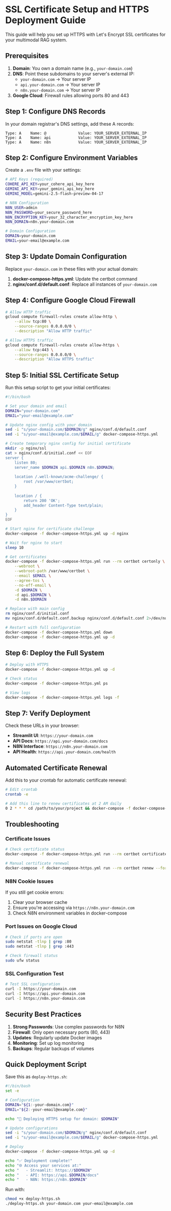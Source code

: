 # SSL Certificate Setup and HTTPS Deployment Guide

This guide will help you set up HTTPS with Let's Encrypt SSL certificates for your multimodal RAG system.

## Prerequisites

1. **Domain**: You own a domain name (e.g., `your-domain.com`)
2. **DNS**: Point these subdomains to your server's external IP:
   - `your-domain.com` → Your server IP
   - `api.your-domain.com` → Your server IP  
   - `n8n.your-domain.com` → Your server IP
3. **Google Cloud**: Firewall rules allowing ports 80 and 443

## Step 1: Configure DNS Records

In your domain registrar's DNS settings, add these A records:

```
Type: A    Name: @              Value: YOUR_SERVER_EXTERNAL_IP
Type: A    Name: api            Value: YOUR_SERVER_EXTERNAL_IP
Type: A    Name: n8n            Value: YOUR_SERVER_EXTERNAL_IP
```

## Step 2: Configure Environment Variables

Create a `.env` file with your settings:

```bash
# API Keys (required)
COHERE_API_KEY=your_cohere_api_key_here
GEMINI_API_KEY=your_gemini_api_key_here
GEMINI_MODEL=gemini-2.5-flash-preview-04-17

# N8N Configuration
N8N_USER=admin
N8N_PASSWORD=your_secure_password_here
N8N_ENCRYPTION_KEY=your_32_character_encryption_key_here
N8N_DOMAIN=n8n.your-domain.com

# Domain Configuration
DOMAIN=your-domain.com
EMAIL=your-email@example.com
```

## Step 3: Update Domain Configuration

Replace `your-domain.com` in these files with your actual domain:

1. **docker-compose-https.yml**: Update the certbot command
2. **nginx/conf.d/default.conf**: Replace all instances of `your-domain.com`

## Step 4: Configure Google Cloud Firewall

```bash
# Allow HTTP traffic
gcloud compute firewall-rules create allow-http \
    --allow tcp:80 \
    --source-ranges 0.0.0.0/0 \
    --description "Allow HTTP traffic"

# Allow HTTPS traffic  
gcloud compute firewall-rules create allow-https \
    --allow tcp:443 \
    --source-ranges 0.0.0.0/0 \
    --description "Allow HTTPS traffic"
```

## Step 5: Initial SSL Certificate Setup

Run this setup script to get your initial certificates:

```bash
#!/bin/bash

# Set your domain and email
DOMAIN="your-domain.com"
EMAIL="your-email@example.com"

# Update nginx config with your domain
sed -i "s/your-domain.com/$DOMAIN/g" nginx/conf.d/default.conf
sed -i "s/your-email@example.com/$EMAIL/g" docker-compose-https.yml

# Create temporary nginx config for initial certificate
mkdir -p nginx/ssl
cat > nginx/conf.d/initial.conf << EOF
server {
    listen 80;
    server_name $DOMAIN api.$DOMAIN n8n.$DOMAIN;
    
    location /.well-known/acme-challenge/ {
        root /var/www/certbot;
    }
    
    location / {
        return 200 'OK';
        add_header Content-Type text/plain;
    }
}
EOF

# Start nginx for certificate challenge
docker-compose -f docker-compose-https.yml up -d nginx

# Wait for nginx to start
sleep 10

# Get certificates
docker-compose -f docker-compose-https.yml run --rm certbot certonly \
    --webroot \
    --webroot-path /var/www/certbot \
    --email $EMAIL \
    --agree-tos \
    --no-eff-email \
    -d $DOMAIN \
    -d api.$DOMAIN \
    -d n8n.$DOMAIN

# Replace with main config
rm nginx/conf.d/initial.conf
mv nginx/conf.d/default.conf.backup nginx/conf.d/default.conf 2>/dev/null || true

# Restart with full configuration
docker-compose -f docker-compose-https.yml down
docker-compose -f docker-compose-https.yml up -d
```

## Step 6: Deploy the Full System

```bash
# Deploy with HTTPS
docker-compose -f docker-compose-https.yml up -d

# Check status
docker-compose -f docker-compose-https.yml ps

# View logs
docker-compose -f docker-compose-https.yml logs -f
```

## Step 7: Verify Deployment

Check these URLs in your browser:

- **Streamlit UI**: `https://your-domain.com`
- **API Docs**: `https://api.your-domain.com/docs`
- **N8N Interface**: `https://n8n.your-domain.com`
- **API Health**: `https://api.your-domain.com/health`

## Automated Certificate Renewal

Add this to your crontab for automatic certificate renewal:

```bash
# Edit crontab
crontab -e

# Add this line to renew certificates at 2 AM daily
0 2 * * * cd /path/to/your/project && docker-compose -f docker-compose-https.yml run --rm certbot renew && docker-compose -f docker-compose-https.yml exec nginx nginx -s reload
```

## Troubleshooting

### Certificate Issues
```bash
# Check certificate status
docker-compose -f docker-compose-https.yml run --rm certbot certificates

# Manual certificate renewal
docker-compose -f docker-compose-https.yml run --rm certbot renew --force-renewal
```

### N8N Cookie Issues
If you still get cookie errors:
1. Clear your browser cache
2. Ensure you're accessing via `https://n8n.your-domain.com`
3. Check N8N environment variables in docker-compose

### Port Issues on Google Cloud
```bash
# Check if ports are open
sudo netstat -tlnp | grep :80
sudo netstat -tlnp | grep :443

# Check firewall status
sudo ufw status
```

### SSL Configuration Test
```bash
# Test SSL configuration
curl -I https://your-domain.com
curl -I https://api.your-domain.com
curl -I https://n8n.your-domain.com
```

## Security Best Practices

1. **Strong Passwords**: Use complex passwords for N8N
2. **Firewall**: Only open necessary ports (80, 443)
3. **Updates**: Regularly update Docker images
4. **Monitoring**: Set up log monitoring
5. **Backups**: Regular backups of volumes

## Quick Deployment Script

Save this as `deploy-https.sh`:

```bash
#!/bin/bash
set -e

# Configuration
DOMAIN="${1:-your-domain.com}"
EMAIL="${2:-your-email@example.com}"

echo "🚀 Deploying HTTPS setup for domain: $DOMAIN"

# Update configurations
sed -i "s/your-domain.com/$DOMAIN/g" nginx/conf.d/default.conf
sed -i "s/your-email@example.com/$EMAIL/g" docker-compose-https.yml

# Deploy
docker-compose -f docker-compose-https.yml up -d

echo "✅ Deployment complete!"
echo "🌐 Access your services at:"
echo "   - Streamlit: https://$DOMAIN"
echo "   - API: https://api.$DOMAIN/docs"
echo "   - N8N: https://n8n.$DOMAIN"
```

Run with:
```bash
chmod +x deploy-https.sh
./deploy-https.sh your-domain.com your-email@example.com
```
